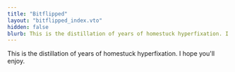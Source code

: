 ```yaml
---
title: "Bitflipped" 
layout: "bitflipped_index.vto"
hidden: false
blurb: This is the distillation of years of homestuck hyperfixation. I hope you'll enjoy.
---
```


This is the distillation of years of homestuck hyperfixation. I hope you'll enjoy.

